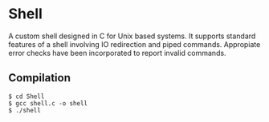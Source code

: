 # Shell
A custom shell designed in C for Unix based systems. It supports standard features of a shell involving IO redirection and piped commands. Appropiate error checks have been incorporated to report invalid commands.

## Compilation

```
$ cd Shell
$ gcc shell.c -o shell
$ ./shell
```
